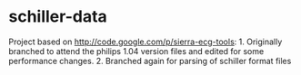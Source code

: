 schiller-data
============

Project based on http://code.google.com/p/sierra-ecg-tools:
     1. Originally branched to attend the philips 1.04 version files and edited for some performance changes.
     2. Branched again for parsing of schiller format files
